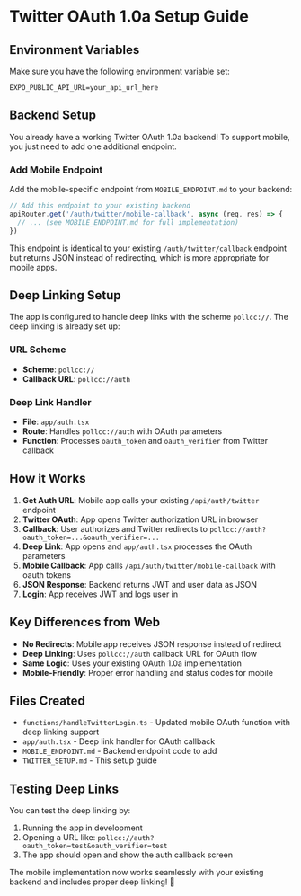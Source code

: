 # Twitter OAuth 1.0a Setup Guide

## Environment Variables

Make sure you have the following environment variable set:

```
EXPO_PUBLIC_API_URL=your_api_url_here
```

## Backend Setup

You already have a working Twitter OAuth 1.0a backend! To support mobile, you just need to add one additional endpoint.

### Add Mobile Endpoint

Add the mobile-specific endpoint from `MOBILE_ENDPOINT.md` to your backend:

```javascript
// Add this endpoint to your existing backend
apiRouter.get('/auth/twitter/mobile-callback', async (req, res) => {
  // ... (see MOBILE_ENDPOINT.md for full implementation)
})
```

This endpoint is identical to your existing `/auth/twitter/callback` endpoint but returns JSON instead of redirecting, which is more appropriate for mobile apps.

## Deep Linking Setup

The app is configured to handle deep links with the scheme `pollcc://`. The deep linking is already set up:

### URL Scheme

- **Scheme**: `pollcc://`
- **Callback URL**: `pollcc://auth`

### Deep Link Handler

- **File**: `app/auth.tsx`
- **Route**: Handles `pollcc://auth` with OAuth parameters
- **Function**: Processes `oauth_token` and `oauth_verifier` from Twitter callback

## How it Works

1. **Get Auth URL**: Mobile app calls your existing `/api/auth/twitter` endpoint
2. **Twitter OAuth**: App opens Twitter authorization URL in browser
3. **Callback**: User authorizes and Twitter redirects to `pollcc://auth?oauth_token=...&oauth_verifier=...`
4. **Deep Link**: App opens and `app/auth.tsx` processes the OAuth parameters
5. **Mobile Callback**: App calls `/api/auth/twitter/mobile-callback` with oauth tokens
6. **JSON Response**: Backend returns JWT and user data as JSON
7. **Login**: App receives JWT and logs user in

## Key Differences from Web

- **No Redirects**: Mobile app receives JSON response instead of redirect
- **Deep Linking**: Uses `pollcc://auth` callback URL for OAuth flow
- **Same Logic**: Uses your existing OAuth 1.0a implementation
- **Mobile-Friendly**: Proper error handling and status codes for mobile

## Files Created

- `functions/handleTwitterLogin.ts` - Updated mobile OAuth function with deep linking support
- `app/auth.tsx` - Deep link handler for OAuth callback
- `MOBILE_ENDPOINT.md` - Backend endpoint code to add
- `TWITTER_SETUP.md` - This setup guide

## Testing Deep Links

You can test the deep linking by:

1. Running the app in development
2. Opening a URL like: `pollcc://auth?oauth_token=test&oauth_verifier=test`
3. The app should open and show the auth callback screen

The mobile implementation now works seamlessly with your existing backend and includes proper deep linking! 🚀
